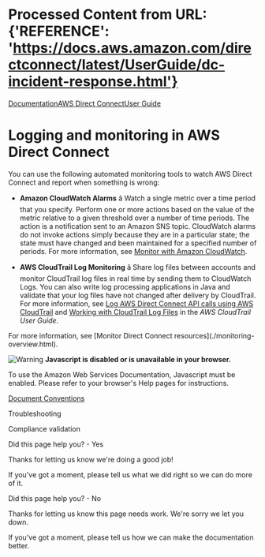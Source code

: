 # Processed Content from URL: {'REFERENCE': 'https://docs.aws.amazon.com/directconnect/latest/UserGuide/dc-incident-response.html'}

[](/pdfs/directconnect/latest/UserGuide/dc-ug.pdf#dc-incident-response "Open
PDF")

[Documentation](/index.html)[AWS Direct
Connect](/directconnect/index.html)[User Guide](Welcome.html)

# Logging and monitoring in AWS Direct Connect

You can use the following automated monitoring tools to watch AWS Direct
Connect and report when something is wrong:

  * **Amazon CloudWatch Alarms** â Watch a single metric over a time period that you specify. Perform one or more actions based on the value of the metric relative to a given threshold over a number of time periods. The action is a notification sent to an Amazon SNS topic. CloudWatch alarms do not invoke actions simply because they are in a particular state; the state must have changed and been maintained for a specified number of periods. For more information, see [Monitor with Amazon CloudWatch](./monitoring-cloudwatch.html).

  * **AWS CloudTrail Log Monitoring** â Share log files between accounts and monitor CloudTrail log files in real time by sending them to CloudWatch Logs. You can also write log processing applications in Java and validate that your log files have not changed after delivery by CloudTrail. For more information, see [Log AWS Direct Connect API calls using AWS CloudTrail](./logging_dc_api_calls.html) and [Working with CloudTrail Log Files](https://docs.aws.amazon.com/awscloudtrail/latest/userguide/cloudtrail-working-with-log-files.html) in the _AWS CloudTrail User Guide_.

For more information, see [Monitor Direct Connect resources](./monitoring-
overview.html).

![Warning](https://d1ge0kk1l5kms0.cloudfront.net/images/G/01/webservices/console/warning.png)
**Javascript is disabled or is unavailable in your browser.**

To use the Amazon Web Services Documentation, Javascript must be enabled.
Please refer to your browser's Help pages for instructions.

[Document Conventions](/general/latest/gr/docconventions.html)

Troubleshooting

Compliance validation

Did this page help you? - Yes

Thanks for letting us know we're doing a good job!

If you've got a moment, please tell us what we did right so we can do more of
it.

Did this page help you? - No

Thanks for letting us know this page needs work. We're sorry we let you down.

If you've got a moment, please tell us how we can make the documentation
better.

